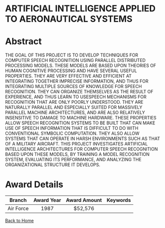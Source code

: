 
ARTIFICIAL INTELLIGENCE APPLIED TO AERONAUTICAL SYSTEMS
=======================================================

# Abstract


THE GOAL OF THIS PROJECT IS TO DEVELOP TECHNIQUES FOR COMPUTER SPEECH RECOGNITION USING PARALLEL DISTRIBUTED PROCESSING MODELS. THESE MODELS ARE BASED UPON THEORIES OF HUMAN COGNITIVE PROCESSING AND HAVE SEVERAL USEFUL PROPERTIES. THEY ARE VERY EFFECTIVE AND EFFICIENT AT INTEGRATING TOGETHER IMPRECISE INFORMATION, AND THUS FOR INTEGRATING MULTIPLE SOURCES OF KNOWLEDGE FOR SPEECH RECOGNITION. THEY CAN ORGANIZE THEMSELVES AS THE RESULT OF EXPERIENCE, AND THUS LEARN TO USESPEECH MECHANISMS FOR RECOGNITION THAT ARE ONLY POORLY UNDERSTOOD. THEY ARE NATURALLY PARALLEL AND ESPECIALLY SUITED FOR MASSIVELY PARALLEL MACHINE ARCHITECTURES, AND ARE ALSO RELATIVELY INSENSITIVE TO DAMAGE TO MACHINE HARDWARE. THESE PROPERTIES ALLOW SPEECH RECOGNITION SYSTEMS TO BE BUILT THAT CAN MAKE USE OF SPEECH INFORMATION THAT IS DIFFICULT TO DO WITH CONVENTIONAL SYMBOLIC COMPUTATION. THEY ALSO ALLOW SYSTEMS THAT CAN OPERATE IN HARSH ENVIRONMENTS SUCH AS THAT OF A MILITARY AIRCRAFT. THIS PROJECT INVESTIGATES ARTIFICIAL INTELLIGENCE ARCHITECTURES FOR COMPUTER SPEECH RECOGNITION BASED UPON THESE MODELS, BY TRAINING A MODEL RECOGNITION SYSTEM, EVALUATING ITS PERFORMANCE, AND ANALYZING THE ORGANIZATIONAL STRUCTURE IT DEVELOPS.  

# Award Details

|Branch|Award Year|Award Amount|Keywords|
| :---: | :---: | :---: | :---: |
|Air Force|1987|$52,576||
  
  


[Back to Home](https://github.com/chrischow/dod_sbir_awards/Reports/CC/#903)